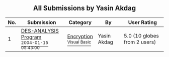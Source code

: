 ﻿<div align="center">

## All Submissions by Yasin Akdag

</div>

No.  | Submission | Category | By   | User Rating
---- | ---------- | -------- | ---- | -----------
1 | [DES\-ANALYSIS Program<br /><sup>2004-01-15 05:43:00</sup>](https://github.com/Planet-Source-Code/yasin-akdag-des-analysis-program__1-56486) | [Encryption<br /><sup>Visual Basic</sup>](../ByCategory/encryption__1-48.md) | Yasin Akdag | 5.0 (10 globes from 2 users)

